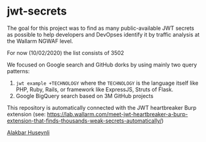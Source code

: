 # jwt-secrets

The goal for this project was to find as many public-available JWT secrets as possible to help developers and DevOpses identify it by traffic analysis at the Wallarm NGWAF level. 

For now (10/02/2020) the list consists of 3502

We focused on Google search and GitHub dorks by using mainly two query patterns: 
1. ```jwt example +TECHNOLOGY``` where the ```TECHNOLOGY``` is the language itself like PHP, Ruby, Rails, or framework like ExpressJS, Struts of Flask.
1. Google BigQuery search based on 3M GitHub projects

This repository is automatically connected with the JWT heartbreaker Burp extension (see: https://lab.wallarm.com/meet-jwt-heartbreaker-a-burp-extension-that-finds-thousands-weak-secrets-automatically/)

[Alakbar Huseynli](https://github.com/alekberxh)
